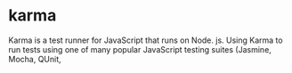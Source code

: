 # karma
Karma is a test runner for JavaScript that runs on Node. js.
Using Karma to run tests using one of many popular JavaScript testing suites (Jasmine, Mocha, QUnit, 
